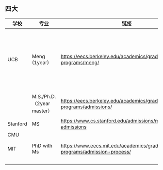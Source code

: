 ## 四大

| 学校     | 专业                       | 链接                                                         | 申请条件                                                     | 申请材料                 | 备注                                          |
| -------- | -------------------------- | ------------------------------------------------------------ | ------------------------------------------------------------ | ------------------------ | --------------------------------------------- |
| UCB      | Meng (1year)               | https://eecs.berkeley.edu/academics/graduate/industry-programs/meng/ | meng:TOEFL: No min requirement. Avg admittee: >100 score; iBT: 90 minimum (or 7 out of 9 on the IELTS) | no GRE required, WES GPA | 细分track，详见官网，为直接进入业界的学生设计 |
|          | M.S./Ph.D.（2year master） | https://eecs.berkeley.edu/academics/graduate/research-programs/admissions/ | TOEFL: 90, IELTS: 7                                          | no GRE required, WES GPA | 细分track，详见官网                           |
| Stanford | MS                         | https://www.cs.stanford.edu/admissions/masters-admissions    | No TOEFL required                                            | No GRE required          | December 3, 2024                              |
| CMU      |                            |                                                              |                                                              |                          |                                               |
| MIT      | PhD with Ms                | https://www.eecs.mit.edu/academics/graduate-programs/admission-process/ | TOEFL: 100, IELTS: 7 (Waived)                                | No GRE required          | December 3, 2024                              |
|          |                            |                                                              |                                                              |                          |                                               |
|          |                            |                                                              |                                                              |                          |                                               |
|          |                            |                                                              |                                                              |                          |                                               |

